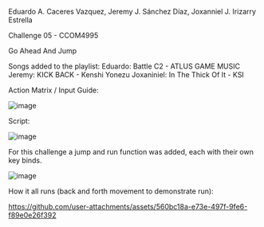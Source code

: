 Eduardo A. Caceres Vazquez, Jeremy J. Sánchez Díaz, Joxanniel J. Irizarry Estrella

Challenge 05 - CCOM4995

Go Ahead And Jump

Songs added to the playlist:
Eduardo: Battle C2 - ATLUS GAME MUSIC
Jeremy: KICK BACK - Kenshi Yonezu
Joxaniniel: In The Thick Of It - KSI

Action Matrix / Input Guide: 

![image](https://github.com/user-attachments/assets/cba5bb49-7f7f-4b73-8644-a72a9e9fc945)

Script: 

![image](https://github.com/user-attachments/assets/9c4898d9-bf3a-4d16-a890-7e7963bac7d0)

For this challenge a jump and run function was added, each with their own key binds.

![image](https://github.com/user-attachments/assets/3bab269b-3ed2-4a7e-a599-f28f9e770316)

How it all runs (back and forth movement to demonstrate run):

https://github.com/user-attachments/assets/560bc18a-e73e-497f-9fe6-f89e0e26f392
